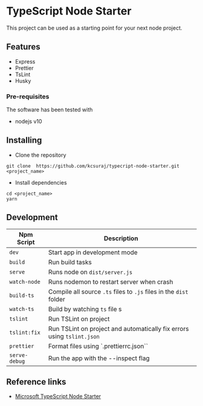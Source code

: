 # TypeScript Node Starter

This project can be used as a starting point for your next node project.

## Features

- Express
- Prettier
- TsLint
- Husky

### Pre-requisites

The software has been tested with

- nodejs v10

## Installing

- Clone the repository

```
git clone  https://github.com/kcsuraj/typecript-node-starter.git <project_name>
```

- Install dependencies

```
cd <project_name>
yarn
```

## Development

| Npm Script    | Description                                                            |
| ------------- | ---------------------------------------------------------------------- |
| `dev`         | Start app in development mode                                          |
| `build`       | Run build tasks                                                        |
| `serve`       | Runs node on `dist/server.js`                                          |
| `watch-node`  | Runs nodemon to restart server when crash                              |
| `build-ts`    | Compile all source `.ts` files to `.js` files in the `dist` folder     |
| `watch-ts`    | Build by watching `ts` file s                                          |
| `tslint`      | Run TSLint on project                                                  |
| `tslint:fix`  | Run TSLint on project and automatically fix errors using `tslint.json` |
| `prettier`    | Format files using `.prettierrc.json``                                 |
| `serve-debug` | Run the app with the --inspect flag                                    |

## Reference links

- [Microsoft TypeScript Node Starter](https://github.com/microsoft/TypeScript-Node-Starter)
